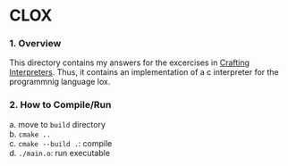 # CLOX
### 1. Overview  
This directory contains my answers for the excercises in [Crafting Interpreters](https://craftinginterpreters.com/). Thus, it contains an implementation of a c interpreter for the programmnig language lox.
### 2. How to Compile/Run  
a. move to `build` directory  
b. `cmake ..`  
c. `cmake --build .`: compile  
d. `./main.o`: run executable  
